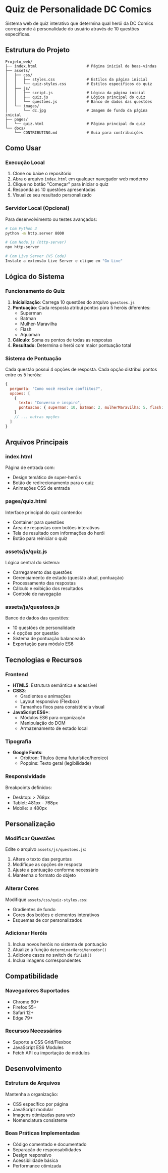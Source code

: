 # Quiz de Personalidade DC Comics

Sistema web de quiz interativo que determina qual herói da DC Comics corresponde à personalidade do usuário através de 10 questões específicas.

## Estrutura do Projeto

```
Projeto_web/
├── index.html                      # Página inicial de boas-vindas
├── assets/
│   ├── css/
│   │   ├── styles.css              # Estilos da página inicial
│   │   └── quiz-styles.css         # Estilos específicos do quiz
│   ├── js/
│   │   ├── script.js               # Lógica da página inicial
│   │   ├── quiz.js                 # Lógica principal do quiz
│   │   └── questoes.js             # Banco de dados das questões
│   └── images/
│       └── dc.jpg                  # Imagem de fundo da página inicial
├── pages/
│   └── quiz.html                   # Página principal do quiz
└── docs/
    └── CONTRIBUTING.md             # Guia para contribuições
```

## Como Usar

### Execução Local
1. Clone ou baixe o repositório
2. Abra o arquivo `index.html` em qualquer navegador web moderno
3. Clique no botão "Começar" para iniciar o quiz
4. Responda as 10 questões apresentadas
5. Visualize seu resultado personalizado

### Servidor Local (Opcional)
Para desenvolvimento ou testes avançados:
```bash
# Com Python 3
python -m http.server 8000

# Com Node.js (http-server)
npx http-server

# Com Live Server (VS Code)
Instale a extensão Live Server e clique em "Go Live"
```

## Lógica do Sistema

### Funcionamento do Quiz
1. **Inicialização**: Carrega 10 questões do arquivo `questoes.js`
2. **Pontuação**: Cada resposta atribui pontos para 5 heróis diferentes:
   - Superman
   - Batman
   - Mulher-Maravilha
   - Flash
   - Aquaman
3. **Cálculo**: Soma os pontos de todas as respostas
4. **Resultado**: Determina o herói com maior pontuação total

### Sistema de Pontuação
Cada questão possui 4 opções de resposta. Cada opção distribui pontos entre os 5 heróis:
```javascript
{
  pergunta: "Como você resolve conflitos?",
  opcoes: [
    {
      texto: "Converso e inspiro",
      pontuacao: { superman: 10, batman: 2, mulherMaravilha: 5, flash: 6, aquaman: 2 }
    }
    // ... outras opções
  ]
}
```

## Arquivos Principais

### index.html
Página de entrada com:
- Design temático de super-heróis
- Botão de redirecionamento para o quiz
- Animações CSS de entrada

### pages/quiz.html
Interface principal do quiz contendo:
- Container para questões
- Área de respostas com botões interativos
- Tela de resultado com informações do herói
- Botão para reiniciar o quiz

### assets/js/quiz.js
Lógica central do sistema:
- Carregamento das questões
- Gerenciamento de estado (questão atual, pontuação)
- Processamento das respostas
- Cálculo e exibição dos resultados
- Controle de navegação

### assets/js/questoes.js
Banco de dados das questões:
- 10 questões de personalidade
- 4 opções por questão
- Sistema de pontuação balanceado
- Exportação para módulo ES6

## Tecnologias e Recursos

### Frontend
- **HTML5**: Estrutura semântica e acessível
- **CSS3**: 
  - Gradientes e animações
  - Layout responsivo (Flexbox)
  - Tamanhos fixos para consistência visual
- **JavaScript ES6+**:
  - Módulos ES6 para organização
  - Manipulação do DOM
  - Armazenamento de estado local

### Tipografia
- **Google Fonts**:
  - Orbitron: Títulos (tema futurístico/heroico)
  - Poppins: Texto geral (legibilidade)

### Responsividade
Breakpoints definidos:
- Desktop: > 768px
- Tablet: 481px - 768px
- Mobile: ≤ 480px

## Personalização

### Modificar Questões
Edite o arquivo `assets/js/questoes.js`:
1. Altere o texto das perguntas
2. Modifique as opções de resposta
3. Ajuste a pontuação conforme necessário
4. Mantenha o formato do objeto

### Alterar Cores
Modifique `assets/css/quiz-styles.css`:
- Gradientes de fundo
- Cores dos botões e elementos interativos
- Esquemas de cor personalizados

### Adicionar Heróis
1. Inclua novos heróis no sistema de pontuação
2. Atualize a função `determinarHeroiVencedor()`
3. Adicione casos no switch de `finish()`
4. Inclua imagens correspondentes

## Compatibilidade

### Navegadores Suportados
- Chrome 60+
- Firefox 55+
- Safari 12+
- Edge 79+

### Recursos Necessários
- Suporte a CSS Grid/Flexbox
- JavaScript ES6 Modules
- Fetch API ou importação de módulos

## Desenvolvimento

### Estrutura de Arquivos
Mantenha a organização:
- CSS específico por página
- JavaScript modular
- Imagens otimizadas para web
- Nomenclatura consistente

### Boas Práticas Implementadas
- Código comentado e documentado
- Separação de responsabilidades
- Design responsivo
- Acessibilidade básica
- Performance otimizada